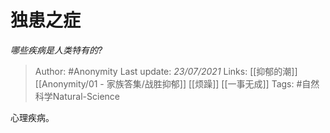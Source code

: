 # 独患之症
*哪些疾病是人类特有的?*

> Author: #Anonymity
Last update: *23/07/2021* 
Links:  [[抑郁的潮]] [[Anonymity/01 - 家族答集/战胜抑郁]] [[烦躁]] [[一事无成]]
Tags: #自然科学Natural-Science 

 
心理疾病。



